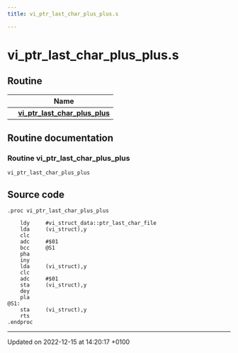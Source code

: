 ```yaml
---
title: vi_ptr_last_char_plus_plus.s

---
```


# vi_ptr_last_char_plus_plus.s



## Routine

|                | Name           |
| -------------- | -------------- |
| | **[vi_ptr_last_char_plus_plus](Files/vi__ptr__last__char__plus__plus_8s.md#Routine-vi-ptr-last-char-plus-plus)** |


## Routine documentation

### Routine vi_ptr_last_char_plus_plus

```ca65
vi_ptr_last_char_plus_plus
```




## Source code

```ca65
.proc vi_ptr_last_char_plus_plus

    ldy     #vi_struct_data::ptr_last_char_file
    lda     (vi_struct),y
    clc
    adc     #$01
    bcc     @S1
    pha
    iny
    lda     (vi_struct),y
    clc
    adc     #$01
    sta     (vi_struct),y
    dey
    pla
@S1:
    sta     (vi_struct),y
    rts
.endproc
```


-------------------------------

Updated on 2022-12-15 at 14:20:17 +0100
